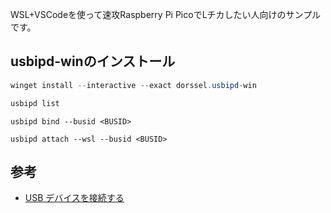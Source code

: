 WSL+VSCodeを使って速攻Raspberry Pi PicoでLチカしたい人向けのサンプルです。

## usbipd-winのインストール
``` PowerShell
winget install --interactive --exact dorssel.usbipd-win
```

``` PowerShell
usbipd list
```

```
usbipd bind --busid <BUSID>
```

```
usbipd attach --wsl --busid <BUSID>
```

## 参考
* [USB デバイスを接続する](https://learn.microsoft.com/ja-jp/windows/wsl/connect-usb)
